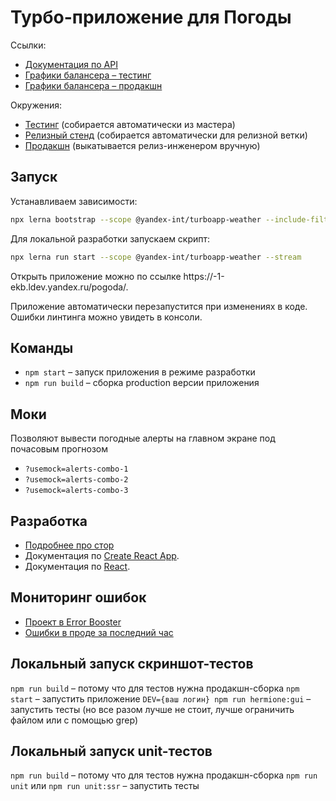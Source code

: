 # Турбо-приложение для Погоды

Ссылки:

-   [Документация по API](https://wiki.yandex-team.ru/weather/api/)
-   [Графики балансера – тестинг](https://yasm.yandex-team.ru/template/panel/tap/upstream=weather-testing-total/)
-   [Графики балансера – продакшн](https://yasm.yandex-team.ru/template/panel/tap/upstream=weather-total/)

Окружения:

-   [Тестинг](https://weather.tap-tst.yandex.ru/) (собирается автоматически из мастера)
-   [Релизный стенд](https://weather.tap-rc.yandex.ru/) (собирается автоматически для релизной ветки)
-   [Продакшн](https://weather.tap.yandex.ru/) (выкатывается релиз-инженером вручную)

## Запуск

Устанавливаем зависимости:

```bash
npx lerna bootstrap --scope @yandex-int/turboapp-weather --include-filtered-dependencies
```

Для локальной разработки запускаем скрипт:

```bash
npx lerna run start --scope @yandex-int/turboapp-weather --stream
```

Открыть приложение можно по ссылке https://<nickname>-1-ekb.ldev.yandex.ru/pogoda/.

Приложение автоматически перезапустится при изменениях в коде.
Ошибки линтинга можно увидеть в консоли.

## Команды

-   `npm start` – запуск приложения в режиме разработки
-   `npm run build` – сборка production версии приложения

## Моки

Позволяют вывести погодные алерты на главном экране под почасовым прогнозом

-   `?usemock=alerts-combo-1`
-   `?usemock=alerts-combo-2`
-   `?usemock=alerts-combo-3`

## Разработка

-   [Подробнее про стор](./src/redux/README.md)
-   Документация по [Create React App](https://facebook.github.io/create-react-app/docs/getting-started/).
-   Документация по [React](https://reactjs.org/).

## Мониторинг ошибок

-   [Проект в Error Booster](https://error.yandex-team.ru/projects/turboapp-weather/projectDashboard)
-   [Ошибки в проде за последний час](https://error.yandex-team.ru/projects/turboapp-weather/projectDashboard?filter=environment%20==%20production&period=hour)


## Локальный запуск скриншот-тестов

`npm run build` – потому что для тестов нужна продакшн-сборка
`npm start` – запустить приложение
`DEV={ваш логин} npm run hermione:gui` – запустить тесты (но все разом лучше не стоит, лучше ограничить файлом или с помощью grep)

## Локальный запуск unit-тестов

`npm run build` – потому что для тестов нужна продакшн-сборка
`npm run unit` или `npm run unit:ssr` – запустить тесты
